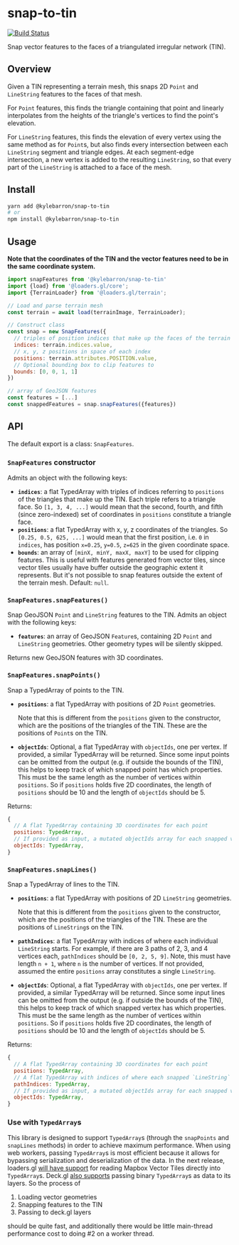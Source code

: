 # snap-to-tin

[![Build Status](https://travis-ci.org/kylebarron/snap-to-tin.svg?branch=master)](https://travis-ci.org/kylebarron/snap-to-tin)

Snap vector features to the faces of a triangulated irregular network (TIN).

## Overview

Given a TIN representing a terrain mesh, this snaps 2D `Point` and `LineString`
features to the faces of that mesh.

For `Point` features, this finds the triangle containing that point and linearly
interpolates from the heights of the triangle's vertices to find the point's
elevation.

For `LineString` features, this finds the elevation of every vertex using the
same method as for `Point`s, but also finds every intersection between each
`LineString` segment and triangle edges. At each segment-edge intersection, a
new vertex is added to the resulting `LineString`, so that every part of the
`LineString` is attached to a face of the mesh.

## Install

```bash
yarn add @kylebarron/snap-to-tin
# or
npm install @kylebarron/snap-to-tin
```

## Usage

**Note that the coordinates of the TIN and the vector features need to be in the
same coordinate system.**

```js
import snapFeatures from '@kylebarron/snap-to-tin'
import {load} from '@loaders.gl/core';
import {TerrainLoader} from '@loaders.gl/terrain';

// Load and parse terrain mesh
const terrain = await load(terrainImage, TerrainLoader);

// Construct class
const snap = new SnapFeatures({
  // triples of position indices that make up the faces of the terrain
  indices: terrain.indices.value,
  // x, y, z positions in space of each index
  positions: terrain.attributes.POSITION.value,
  // Optional bounding box to clip features to
  bounds: [0, 0, 1, 1]
})

// array of GeoJSON features
const features = [...]
const snappedFeatures = snap.snapFeatures({features})
```

## API

The default export is a class: `SnapFeatures`.

### `SnapFeatures` constructor

Admits an object with the following keys:

- **`indices`**: a flat TypedArray with triples of indices referring to `positions` of the triangles that make up the TIN. Each triple refers to a triangle face. So `[1, 3, 4, ...]` would mean that the second, fourth, and fifth (since zero-indexed) set of coordinates in `positions` constitute a triangle face.
- **`positions`**: a flat TypedArray with x, y, z coordinates of the triangles. So `[0.25, 0.5, 625, ...]` would mean that the first position, i.e. `0` in `indices`, has position `x=0.25`, `y=0.5`, `z=625` in the given coordinate space.
- **`bounds`**: an array of `[minX, minY, maxX, maxY]` to be used for clipping features. This is useful with features generated from vector tiles, since vector tiles usually have buffer outside the geographic extent it represents. But it's not possible to snap features outside the extent of the terrain mesh. Default: `null`.

### `SnapFeatures.snapFeatures()`

Snap GeoJSON `Point` and `LineString` features to the TIN. Admits an object with
the following keys:

- **`features`**: an array of GeoJSON `Feature`s, containing 2D `Point` and `LineString` geometries. Other geometry types will be silently skipped.

Returns new GeoJSON features with 3D coordinates.

### `SnapFeatures.snapPoints()`

Snap a TypedArray of points to the TIN.

- **`positions`**: a flat TypedArray with positions of 2D `Point` geometries.

  Note that this is different from the `positions` given to the constructor,
  which are the positions of the triangles of the TIN. These are the positions
  of `Point`s on the TIN.

- **`objectIds`**: Optional, a flat TypedArray with `objectIds`, one per vertex.
  If provided, a similar TypedArray will be returned. Since some input points
  can be omitted from the output (e.g. if outside the bounds of the TIN), this
  helps to keep track of which snapped point has which properties. This must
  be the same length as the number of vertices within `positions`. So if
  `positions` holds five 2D coordinates, the length of `positions` should be
  10 and the length of `objectIds` should be 5.

Returns:

```js
{
  // A flat TypedArray containing 3D coordinates for each point
  positions: TypedArray,
  // If provided as input, a mutated objectIds array for each snapped vertex
  objectIds: TypedArray,
}
```

### `SnapFeatures.snapLines()`

Snap a TypedArray of lines to the TIN.

- **`positions`**: a flat TypedArray with positions of 2D `LineString` geometries.

  Note that this is different from the `positions` given to the constructor,
  which are the positions of the triangles of the TIN. These are the positions
  of `LineString`s on the TIN.

- **`pathIndices`**: a flat TypedArray with indices of where each individual
  `LineString` starts. For example, if there are 3 paths of 2, 3, and 4 vertices
  each, `pathIndices` should be `[0, 2, 5, 9]`. Note, this must have length `n + 1`, where `n` is the number of vertices. If not provided, assumed the entire
  `positions` array constitutes a single `LineString`.

- **`objectIds`**: Optional, a flat TypedArray with `objectIds`, one per vertex.
  If provided, a similar TypedArray will be returned. Since some input lines
  can be omitted from the output (e.g. if outside the bounds of the TIN), this
  helps to keep track of which snapped vertex has which properties. This must
  be the same length as the number of vertices within `positions`. So if
  `positions` holds five 2D coordinates, the length of `positions` should be
  10 and the length of `objectIds` should be 5.

Returns:

```js
{
  // A flat TypedArray containing 3D coordinates for each point
  positions: TypedArray,
  // A flat TypedArray with indices of where each snapped `LineString` starts
  pathIndices: TypedArray,
  // If provided as input, a mutated objectIds array for each snapped vertex
  objectIds: TypedArray,
}
```

### Use with `TypedArray`s

This library is designed to support `TypedArray`s (through the `snapPoints` and
`snapLines` methods) in order to achieve maximum performance. When using web
workers, passing `TypedArray`s is most efficient because it allows for bypassing
serialization and deserialization of the data. In the next release, loaders.gl
[will have support](https://github.com/uber-web/loaders.gl/pull/690) for reading
Mapbox Vector Tiles directly into `TypedArray`s. Deck.gl [also
supports](https://deck.gl/#/documentation/developer-guide/performance-optimization?section=use-binary-data)
passing binary `TypedArray`s as data to its layers. So the process of

1. Loading vector geometries
2. Snapping features to the TIN
3. Passing to deck.gl layers

should be quite fast, and additionally there would be little main-thread
performance cost to doing #2 on a worker thread.
